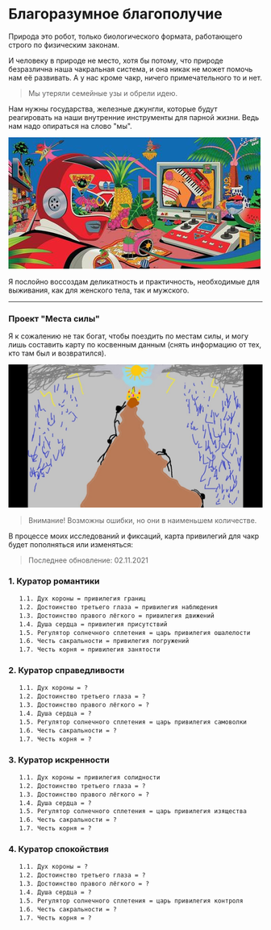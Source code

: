 # Благоразумное благополучие

Природа это робот, только биологического формата, работающего строго по физическим законам. 

И человеку в природе не место, хотя бы потому, что природе безразлична наша чакральная система, и она никак не может помочь нам её развивать. А у нас кроме чакр, ничего примечательного то и нет. 

> Мы утеряли семейные узы и обрели идею.

Нам нужны государства, железные джунгли, которые будут реагировать на наши внутренние инструменты для парной жизни. Ведь нам надо опираться на слово "мы".

![](../../Картинки/program.jpg)

Я послойно воссоздам деликатность и практичность, необходимые для выживания, как для женского тела, так и мужского. 

---------------------------

### Проект "Места силы"

Я к сожалению не так богат, чтобы поездить по местам силы, и могу лишь составить карту по косвенным данным (снять информацию от тех, кто там был и возвратился). 

![](../../Картинки/Привилегии.jpg)

> Внимание! Возможны ошибки, но они в наименьшем количестве.

В процессе моих исследований и фиксаций, карта привилегий для чакр будет пополняться или изменяться:

>Последнее обновление: 02.11.2021

### 1. Куратор романтики

```diff
   1.1. Дух короны = привилегия границ
   1.2. Достоинство третьего глаза = привилегия наблюдения
   1.3. Достоинство правого лёгкого = привилегия движений
   1.4. Душа сердца = привилегия присутствий
   1.5. Регулятор солнечного сплетения = царь привилегия ошалелости
   1.6. Честь сакральности = привилегия погружений
   1.7. Честь корня = привилегия занятости
```

### 2. Куратор справедливости

```diff
   1.1. Дух короны = ?
   1.2. Достоинство третьего глаза = ?
   1.3. Достоинство правого лёгкого = ?
   1.4. Душа сердца = ?
   1.5. Регулятор солнечного сплетения = царь привилегия самоволки
   1.6. Честь сакральности = ?
   1.7. Честь корня = ?
```

### 3. Куратор искренности

```diff
   1.1. Дух короны = привилегия солидности
   1.2. Достоинство третьего глаза = ?
   1.3. Достоинство правого лёгкого = ?
   1.4. Душа сердца = ?
   1.5. Регулятор солнечного сплетения = царь привилегия изящества
   1.6. Честь сакральности = ?
   1.7. Честь корня = ?
```

### 4. Куратор спокойствия

```diff
   1.1. Дух короны = ?
   1.2. Достоинство третьего глаза = ?
   1.3. Достоинство правого лёгкого = ?
   1.4. Душа сердца = ?
   1.5. Регулятор солнечного сплетения = царь привилегия контроля
   1.6. Честь сакральности = ?
   1.7. Честь корня = ?
```